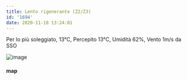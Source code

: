 ```yaml
---
title: Lento rigenerante (Z2/Z3)
id: '1694'
date: 2020-11-18 13:24:01
---
```


Per lo più soleggiato, 13°C, Percepito 13°C, Umidità 62%, Vento 1m/s da SSO

![image](/images/2021/08/20201118-activity-map.png)

#### map